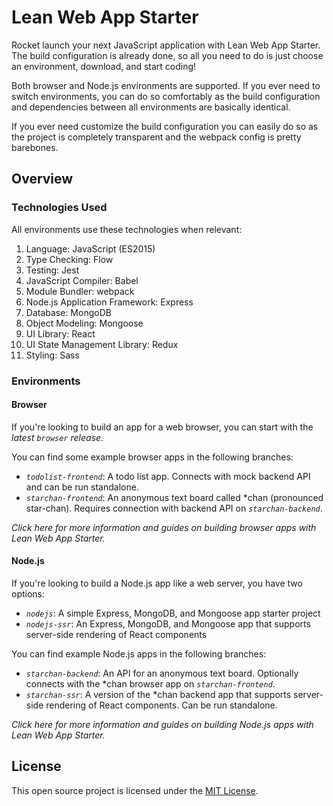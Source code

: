 # Lean Web App Starter
Rocket launch your next JavaScript application with Lean Web App Starter. The build configuration is already done, so all you need to do is just choose an environment, download, and start coding!

Both browser and Node.js environments are supported. If you ever need to switch environments, you can do so comfortably as the build configuration and dependencies between all environments are basically identical.

If you ever need customize the build configuration you can easily do so as the project is completely transparent and the webpack config is pretty barebones.

## Overview
### Technologies Used
All environments use these technologies when relevant:

1. Language: JavaScript (ES2015)
2. Type Checking: Flow
3. Testing: Jest
4. JavaScript Compiler: Babel
5. Module Bundler: webpack
6. Node.js Application Framework: Express
7. Database: MongoDB
8. Object Modeling: Mongoose
9. UI Library: React
10. UI State Management Library: Redux
11. Styling: Sass

### Environments
#### Browser
If you're looking to build an app for a web browser, you can start with the *latest `browser` release*.

You can find some example browser apps in the following branches:

- *`todolist-frontend`*: A todo list app. Connects with mock backend API and can be run standalone.
- *`starchan-frontend`*: An anonymous text board called *chan (pronounced star-chan). Requires connection with backend API on *`starchan-backend`*.

*Click here for more information and guides on building browser apps with Lean Web App Starter.*

#### Node.js
If you're looking to build a Node.js app like a web server, you have two options:

- *`nodejs`*: A simple Express, MongoDB, and Mongoose app starter project
- *`nodejs-ssr`*: An Express, MongoDB, and Mongoose app that supports server-side rendering of React components

You can find example Node.js apps in the following branches:

- *`starchan-backend`*: An API for an anonymous text board. Optionally connects with the *chan browser app on *`starchan-frontend`*.
- *`starchan-ssr`*: A version of the *chan backend app that supports server-side rendering of React components. Can be run standalone.

*Click here for more information and guides on building Node.js apps with Lean Web App Starter.*

## License
This open source project is licensed under the [MIT License](https://choosealicense.com/licenses/mit).